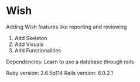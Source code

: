 # Wish
Adding Wish features like reporting and reviewing

1.  Add Skeleton
2.  Add Visuals
3.  Add Functionalities

Dependencies:  Learn to use a database through rails

Ruby version: 2.6.5p114
Rails version: 6.0.2.1

